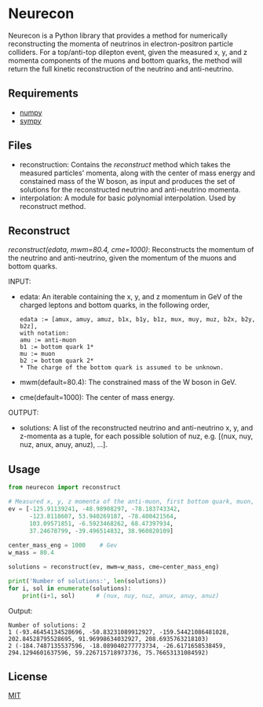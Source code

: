# Neurecon

Neurecon is a Python library that provides a method for numerically reconstructing the momenta of neutrinos in electron-positron particle colliders. For a top/anti-top dilepton event, given the measured x, y, and z momenta components of the muons and bottom quarks, the method will return the full kinetic reconstruction of the neutrino and anti-neutrino. 


## Requirements
* [numpy](http://www.numpy.org/)
* [sympy](https://www.sympy.org/en/index.html)

## Files
* reconstruction: 
Contains the *reconstruct* method which takes the measured particles' momenta, along with the center of mass energy and constained mass of the W boson, as input and produces the set of solutions for the reconstructed neutrino and anti-neutrino momenta. 
* interpolation: 
A module for basic polynomial interpolation. Used by reconstruct method.

## Reconstruct
*reconstruct(edata, mwm=80.4, cme=1000)*: Reconstructs the momentum of the neutrino and anti-neutrino, given the momentum of the muons and bottom quarks. 

INPUT:

* edata: An iterable containing the x, y, and z momentum in GeV of the charged leptons and bottom quarks, in the following order,
      
      edata := [amux, amuy, amuz, b1x, b1y, b1z, mux, muy, muz, b2x, b2y, b2z],
      with notation:
      amu := anti-muon
      b1 := bottom quark 1*
      mu := muon
      b2 := bottom quark 2*
      * The charge of the bottom quark is assumed to be unknown.

* mwm(default=80.4): The constrained mass of the W boson in GeV.

* cme(default=1000): The center of mass energy.
        
OUTPUT:

* solutions: A list of the reconstructed neutrino and anti-neutrino x, y, and z-momenta as a tuple, for each possible solution of nuz, e.g. [(nux, nuy, nuz, anux, anuy, anuz), ...].


## Usage

```python
from neurecon import reconstruct

# Measured x, y, z momenta of the anti-muon, first bottom quark, muon, and second bottom quark in GeV.
ev = [-125.91139241, -48.98908297, -78.183743342, 
      -123.8118607, 53.940269187, -78.400421564,
      103.09571851, -6.5923468262, 68.47397934, 
      37.24678799, -39.496514832, 38.960820109]
      
center_mass_eng = 1000    # Gev
w_mass = 80.4

solutions = reconstruct(ev, mwm=w_mass, cme=center_mass_eng)

print('Number of solutions:', len(solutions))
for i, sol in enumerate(solutions):
    print(i+1, sol)      # (nux, nuy, nuz, anux, anuy, anuz)
```
Output:
```
Number of solutions: 2
1 (-93.46454134528696, -50.83231089912927, -159.54421086481028, 202.84528795528695, 91.96998634032927, 208.6935763218103)
2 (-184.7487135537596, -18.089040277773734, -26.6171658538459, 294.1294601637596, 59.226715718973736, 75.76653131084592)
```


## License
[MIT](https://choosealicense.com/licenses/mit/)
